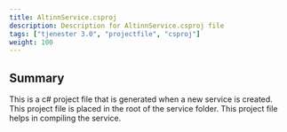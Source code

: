 ```yaml
---
title: AltinnService.csproj
description: Description for AltinnService.csproj file
tags: ["tjenester 3.0", "projectfile", "csproj"]
weight: 100
---
```


## Summary
This is a c# project file that is generated when a new service is created. This project file is placed in the root of the service folder. This project file helps in compiling the service.